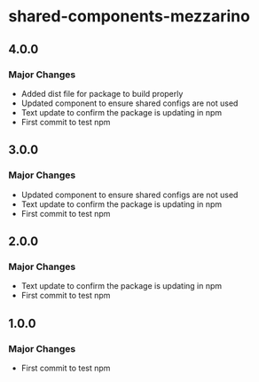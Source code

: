 # shared-components-mezzarino

## 4.0.0

### Major Changes

- Added dist file for package to build properly
- Updated component to ensure shared configs are not used
- Text update to confirm the package is updating in npm
- First commit to test npm

## 3.0.0

### Major Changes

- Updated component to ensure shared configs are not used
- Text update to confirm the package is updating in npm
- First commit to test npm

## 2.0.0

### Major Changes

- Text update to confirm the package is updating in npm
- First commit to test npm

## 1.0.0

### Major Changes

- First commit to test npm
